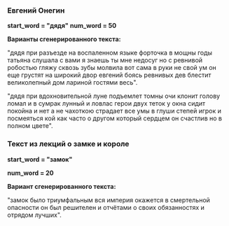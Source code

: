 ### Евгений Онегин

**start_word = "дядя"**
**num_word = 50**

**Варианты сгенерированного текста:**

"дядя при разъезде на воспаленном языке форточка в мощны годы татьяна слушала с вами я знаешь ты мне недосуг но с ревнивой робостью гляжу сквозь зубы молвила вот сама в руки не свой ум он еще грустят на широкий двор евгений боясь ревнивых дев блестит великолепный дом лариной гостями весь".

"дядя при вдохновительной луне подъемлет томны очи клонит голову ломал и в сумрак лунный и ловлас герои двух теток у окна сидит покойна и нет а не чахоткою страдает все умы в глуши степей игрок и посмеяться кой как часто о другом который сердцем он счастлив но в полном цвете".


### Текст из лекций о замке и короле

**start_word = "замок"**

**num_word = 20**

**Вариант сгенерированного текста:**

"замок было триумфальным вся империя окажется в смертельной опасности он был решителен и отчётами о своих обязанностях и отрядом лучших".